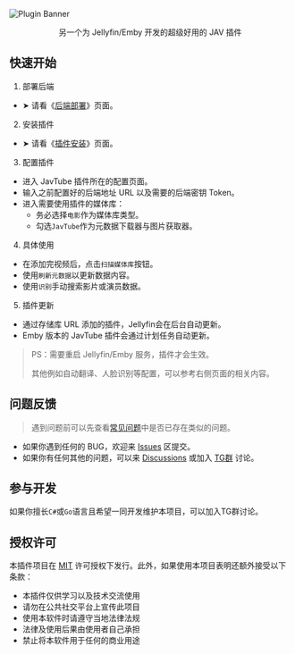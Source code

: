 ![Plugin Banner](https://javtube.github.io/logos/banner.png)

<p align=center>另一个为 Jellyfin/Emby 开发的超级好用的 JAV 插件</p>

## 快速开始

1. 部署后端

- ➤ 请看《[后端部署](https://github.com/javtube/jellyfin-plugin-javtube/wiki/%E5%90%8E%E7%AB%AF%E9%83%A8%E7%BD%B2)》页面。

2. 安装插件

- ➤ 请看《[插件安装](https://github.com/javtube/jellyfin-plugin-javtube/wiki/%E6%8F%92%E4%BB%B6%E5%AE%89%E8%A3%85)》页面。

3. 配置插件

- 进入 JavTube 插件所在的配置页面。
- 输入之前配置好的后端地址 URL 以及需要的后端密钥 Token。
- 进入需要使用插件的媒体库：
  - 务必选择`电影`作为媒体库类型。
  - 勾选`JavTube`作为元数据下载器与图片获取器。

4. 具体使用

- 在添加完视频后，点击`扫描媒体库`按钮。
- 使用`刷新元数据`以更新数据内容。
- 使用`识别`手动搜索影片或演员数据。

5. 插件更新

- 通过存储库 URL 添加的插件，Jellyfin会在后台自动更新。
- Emby 版本的 JavTube 插件会通过计划任务自动更新。

> PS：需要重启 Jellyfin/Emby 服务，插件才会生效。
>
> 其他例如自动翻译、人脸识别等配置，可以参考右侧页面的相关内容。

## 问题反馈

> 遇到问题前可以先查看[常见问题](https://github.com/javtube/jellyfin-plugin-javtube/wiki/%E5%B8%B8%E8%A7%81%E9%97%AE%E9%A2%98)中是否已存在类似的问题。

- 如果你遇到任何的 BUG，欢迎来 [Issues](https://github.com/javtube/jellyfin-plugin-javtube/issues) 区提交。
- 如果你有任何其他的问题，可以来 [Discussions](https://github.com/javtube/jellyfin-plugin-javtube/discussions) 或加入 [TG群](https://t.me/JavTubePlugin) 讨论。

## 参与开发

如果你擅长`C#`或`Go`语言且希望一同开发维护本项目，可以加入TG群讨论。

## 授权许可

本插件项目在 [MIT](https://github.com/javtube/jellyfin-plugin-javtube/blob/main/LICENSE) 许可授权下发行。此外，如果使用本项目表明还额外接受以下条款：

- 本插件仅供学习以及技术交流使用
- 请勿在公共社交平台上宣传此项目
- 使用本软件时请遵守当地法律法规
- 法律及使用后果由使用者自己承担
- 禁止将本软件用于任何的商业用途
